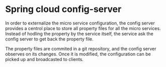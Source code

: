
# Spring cloud config-server

In order to externalize the micro service configuration, the config server provides a centrol place to store all property files for all the micro services. Instead of hodling 
the property by the service itself, the service ask the config server to get back the property file.

The property files are commited in a git repository, and the config server observes on its changes. Once it is modified, the configuration can be picked up and broadcasted to clients.


